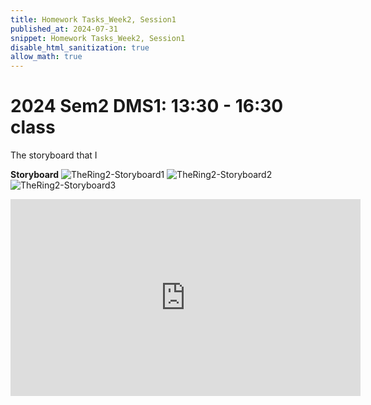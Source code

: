 ```yaml
---
title: Homework Tasks_Week2, Session1
published_at: 2024-07-31
snippet: Homework Tasks_Week2, Session1
disable_html_sanitization: true
allow_math: true
---
```

#  2024 Sem2 DMS1: 13:30 - 16:30 class

<p>The storyboard that I </p>


**Storyboard** 
![TheRing2-Storyboard1](TheRing2-Storyboard1.jpg)
![TheRing2-Storyboard2](TheRing2-Storyboard2.jpg)
![TheRing2-Storyboard3](TheRing2-Storyboard3.jpg)

<iframe width="560" height="315" src="https://www.youtube.com/embed/zR8vfWuLC_Y?si=mTzGgOF02toVsv6e" title="YouTube video player" frameborder="0" allow="accelerometer; autoplay; clipboard-write; encrypted-media; gyroscope; picture-in-picture; web-share" referrerpolicy="strict-origin-when-cross-origin" allowfullscreen></iframe>